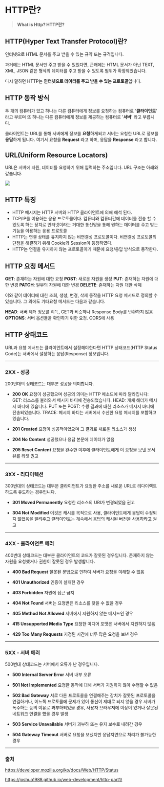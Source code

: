 # HTTP란?

> **What is Http?
HTTP란?**

## HTTP(Hyper Text Transfer Protocol)란?
인터넷으로 HTML 문서를 주고 받을 수 있는 규약 또는 규격입니다.

과거에는 HTML 문서만 주고 받을 수 있었다면,
근래에는 HTML 문서가 아닌 TEXT, XML, JSON 같은 형식의 데이터를 주고 받을 수 있도록 범위가 확장되었습니다.

다시 말하면 HTTP는 **인터넷으로 데이터를 주고 받을 수 있는 프로토콜**입니다.

## HTTP 동작 방식
두 개의 컴퓨터가 있고 하나는 다른 컴퓨터에게 정보를 요청하는 컴퓨터로 '**클라이언트**' 라고 부르며
또 하나는 다른 컴퓨터에게 정보를 제공하는 컴퓨터로 '**서버**' 라고 부릅니다.

클라이언트는 URL를 통해 서버에게 정보를 **요청**하게되고 서버는 요청한 URL로 정보를 **응답**하게 됩니다.
여기서 요청을 **Request** 라고 하며, 응답을 **Response** 라고 합니다.

## URL(Uniform Resource Locators)
URL은 서버에 자원, 데이터를 요청하기 위해 입력하는 주소입니다. URL 구조는 아래와 같습니다.

![](https://images.velog.io/images/ssoop/post/16861441-534a-4963-9a89-e9497aa014c6/image.png)

## HTTP 특징
* HTTP 메시지는 HTTP 서버와 HTTP 클라이언트에 의해 해석 된다.
* TCP/IP를 이용하는 응용 프로토콜이다.
  컴퓨터와 컴퓨터간에 데이터를 전송 할 수 있도록 하는 장치로 인터넷이라는 거대한 통신망을 통해 원하는 데이터를 주고 받는 기능을 이용하는 응용 프로토콜
* HTTP는 연결 상태를 유지하지 않는 비연결성 프로토콜이다.
  비연결성 프로토콜의 단점을 해결하기 위해 Cookie와 Session이 등장하였다.
* HTTP는 연결을 유지하지 않는 프로토콜이기 때문에 요청/응답 방식으로 동작한다.

## HTTP 요청 메서드
**GET**: 존재하는 자원에 대한 요청
**POST**: 새로운 자원을 생성
**PUT**: 존재하는 자원에 대한 변경
**PATCH**: 일부의 자원에 대한 변경
**DELETE**: 존재하는 자원 대한 삭제

이와 같이 데이터에 대한 조회, 생성, 변경, 삭제 동작을 HTTP 요청 메서드로 정의할 수 있습니다.
그 외에도 기타요청 메서드는 다음과 같습니다.

**HEAD**: 서버 헤더 정보를 획득, GET과 비슷하나 Response Body를 반환하지 않음
**OPTIONS**: 서버 옵션들을 확인하기 위한 요청. CORS에 사용

## HTTP 상태코드
URL과 요청 메서드는 클라이언트에서 설정해야한다면 HTTP 상태코드(HTTP Status Code)는 서버에서 설정하는 응답(Response) 정보입니다.

***

### 2XX - 성공
200번대의 상태코드는 대부분 성공을 의미합니다.

* **200 OK**
  요청이 성공했으며 성공의 의미는 HTTP 메소드에 따라 달라집니다:
  GET: 리소스를 불러와서 메시지 바디에 전송되었습니다.
  HEAD: 개체 해더가 메시지 바디에 있습니다.
  PUT 또는 POST: 수행 결과에 대한 리소스가 메시지 바디에 전송되었습니다.
  TRACE: 메시지 바디는 서버에서 수신한 요청 메시지를 포함하고 있습니다.

* **201 Created**
  요청이 성공적이었으며 그 결과로 새로운 리소스가 생성

* **204 No Content**
  성공했으나 응답 본문에 데이터가 없음

* **205 Reset Content**
  요청을 완수한 이후에 클라이언트에게 이 요청을 보낸 문서 뷰를 리셋 권고

***

### 3XX - 리다이렉션
300번대의 상태코드는 대부분 클라이언트가 요청한 주소를 새로운 URL로 리다이렉트하도록 유도하는 경우입니다.

* **301 Moved Permanently**
  요청한 리소스의 URI가 변경되었음 권고

* **304 Not Modified**
  이것은 캐시를 목적으로 사용, 클라이언트에게 응답이 수정되지 않았음을 알려주고 클라이언트는 계속해서 응답의 캐시된 버전을 사용하라고 권고

***

### 4XX - 클라이언트 에러
400번대 상태코드는 대부분 클라이언트의 코드가 잘못된 경우입니다. 존재하지 않는 자원을 요청했거나 권한이 잘못된 경우 발생합니다.

* **400 Bad Request**
  잘못된 문법으로 인하여 서버가 요청을 이해할 수 없음

* **401 Unauthorized**
  인증이 실패한 경우

* **403 Forbidden**
  자원에 접근 금지

* **404 Not Found**
  서버는 요청받은 리소스를 찾을 수 없을 경우

* **405 Method Not Allowed**
  서버에서 지원하지 않는 메서드인 경우

* **415 Unsupported Media Type**
  요청한 미디어 포맷은 서버에서 지원하지 않음

* **429 Too Many Requests**
  지정된 시간에 너무 많은 요청을 보낸 경우

***

### 5XX - 서버 에러
500번대 상태코드는 서버에서 오류가 난 경우입니다.

* **500 Internal Server Error**
  서버 내부 오류

* **501 Not Implemented**
  요청한 동작에 대해 서버가 지원하지 않아 수행할 수 없음

* **502 Bad Gateway**
  서로 다른 프로토콜을 연결해주는 장치가 잘못된 프로토콜을 연결하거나, 어느쪽 프로토콜에 문제가 있어 통신이 제대로 되지 않을 경우 서버가 폭주하는 등의 이유로 과부하되었을 경우, 사용자 브라우저에 이상이 있거나 잘못된 네트워크 연결을 했을 경우 발생

* **503 Service Unavailable**
  서버가 과부하 또는 유지 보수로 내려간 경우

* **504 Gateway Timeout**
  서버로 요청을 보냈지만 응답지연으로 처리가 불가능한 경우

*** 

### 출처
https://developer.mozilla.org/ko/docs/Web/HTTP/Status

https://joshua1988.github.io/web-development/http-part1/